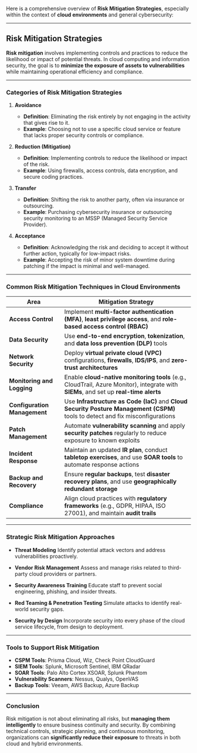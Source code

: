 Here is a comprehensive overview of **Risk Mitigation Strategies**, especially within the context of **cloud environments** and general cybersecurity:

---

## **Risk Mitigation Strategies**

**Risk mitigation** involves implementing controls and practices to reduce the likelihood or impact of potential threats. In cloud computing and information security, the goal is to **minimize the exposure of assets to vulnerabilities** while maintaining operational efficiency and compliance.

---

### **Categories of Risk Mitigation Strategies**

1. **Avoidance**

   * **Definition**: Eliminating the risk entirely by not engaging in the activity that gives rise to it.
   * **Example**: Choosing not to use a specific cloud service or feature that lacks proper security controls or compliance.

2. **Reduction (Mitigation)**

   * **Definition**: Implementing controls to reduce the likelihood or impact of the risk.
   * **Example**: Using firewalls, access controls, data encryption, and secure coding practices.

3. **Transfer**

   * **Definition**: Shifting the risk to another party, often via insurance or outsourcing.
   * **Example**: Purchasing cybersecurity insurance or outsourcing security monitoring to an MSSP (Managed Security Service Provider).

4. **Acceptance**

   * **Definition**: Acknowledging the risk and deciding to accept it without further action, typically for low-impact risks.
   * **Example**: Accepting the risk of minor system downtime during patching if the impact is minimal and well-managed.

---

### **Common Risk Mitigation Techniques in Cloud Environments**

| **Area**                     | **Mitigation Strategy**                                                                                                               |
| ---------------------------- | ------------------------------------------------------------------------------------------------------------------------------------- |
| **Access Control**           | Implement **multi-factor authentication (MFA)**, **least privilege access**, and **role-based access control (RBAC)**                 |
| **Data Security**            | Use **end-to-end encryption**, **tokenization**, and **data loss prevention (DLP)** tools                                             |
| **Network Security**         | Deploy **virtual private cloud (VPC)** configurations, **firewalls**, **IDS/IPS**, and **zero-trust architectures**                   |
| **Monitoring and Logging**   | Enable **cloud-native monitoring tools** (e.g., CloudTrail, Azure Monitor), integrate with **SIEMs**, and set up **real-time alerts** |
| **Configuration Management** | Use **Infrastructure as Code (IaC)** and **Cloud Security Posture Management (CSPM)** tools to detect and fix misconfigurations       |
| **Patch Management**         | Automate **vulnerability scanning** and apply **security patches** regularly to reduce exposure to known exploits                     |
| **Incident Response**        | Maintain an updated **IR plan**, conduct **tabletop exercises**, and use **SOAR tools** to automate response actions                  |
| **Backup and Recovery**      | Ensure **regular backups**, test **disaster recovery plans**, and use **geographically redundant storage**                            |
| **Compliance**               | Align cloud practices with **regulatory frameworks** (e.g., GDPR, HIPAA, ISO 27001), and maintain **audit trails**                    |

---

### **Strategic Risk Mitigation Approaches**

* **Threat Modeling**
  Identify potential attack vectors and address vulnerabilities proactively.

* **Vendor Risk Management**
  Assess and manage risks related to third-party cloud providers or partners.

* **Security Awareness Training**
  Educate staff to prevent social engineering, phishing, and insider threats.

* **Red Teaming & Penetration Testing**
  Simulate attacks to identify real-world security gaps.

* **Security by Design**
  Incorporate security into every phase of the cloud service lifecycle, from design to deployment.

---

### **Tools to Support Risk Mitigation**

* **CSPM Tools**: Prisma Cloud, Wiz, Check Point CloudGuard
* **SIEM Tools**: Splunk, Microsoft Sentinel, IBM QRadar
* **SOAR Tools**: Palo Alto Cortex XSOAR, Splunk Phantom
* **Vulnerability Scanners**: Nessus, Qualys, OpenVAS
* **Backup Tools**: Veeam, AWS Backup, Azure Backup

---

### **Conclusion**

Risk mitigation is not about eliminating all risks, but **managing them intelligently** to ensure business continuity and security. By combining technical controls, strategic planning, and continuous monitoring, organizations can **significantly reduce their exposure** to threats in both cloud and hybrid environments.
